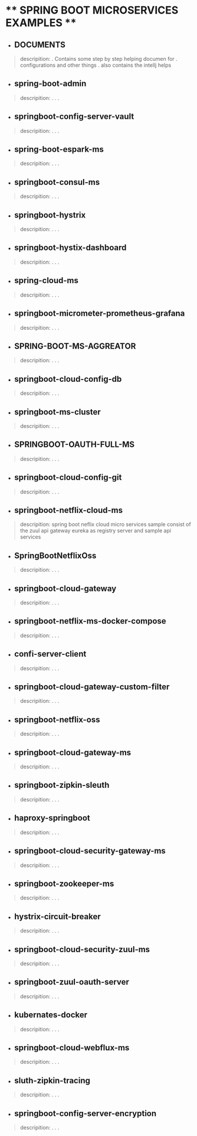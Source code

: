 # ** SPRING BOOT MICROSERVICES EXAMPLES **

* ## DOCUMENTS					
> descripition:
> . Contains some step by step helping documen for 
> . configurations and other things 
> .	also contains the intellj helps 
* ## spring-boot-admin	
> descripition:
> .
> .
> .		
* ## springboot-config-server-vault
> descripition:
> .
> .
> .
* ## spring-boot-espark-ms				
> descripition:
> .
> .
> .
* ## springboot-consul-ms
> descripition:
> .
> .
> .
* ## springboot-hystrix				
> descripition:
> .
> .
> .
* ## springboot-hystix-dashboard		
> descripition:
> .
> .
> .
* ## spring-cloud-ms					
> descripition:
> .
> .
> .
* ## springboot-micrometer-prometheus-grafana
> descripition:
> .
> .
> .
* ## SPRING-BOOT-MS-AGGREATOR			
> descripition:
> .
> .
> .
* ## springboot-cloud-config-db			
> descripition:
> .
> .
> .
* ## springboot-ms-cluster
> descripition:
> .
> .
> .
* ## SPRINGBOOT-OAUTH-FULL-MS			
> descripition:
> .
> .
> .
* ## springboot-cloud-config-git			
> descripition:
> .
> .
> .
* ## springboot-netflix-cloud-ms
> descripition:
> spring boot neflix cloud micro services sample consist of the 
> zuul api gateway 
> eureka as registry server 
> and sample api services 
* ## SpringBootNetflixOss				
> descripition:
> .
> .
> .
* ## springboot-cloud-gateway			
> descripition:
> .
> .
> .
* ## springboot-netflix-ms-docker-compose
> descripition:
> .
> .
> .
* ## confi-server-client				
> descripition:
> .
> .
> .
* ## springboot-cloud-gateway-custom-filter		
> descripition:
> .
> .
> .
* ## springboot-netflix-oss
> descripition:
> .
> .
> .
* ## springboot-cloud-gateway-ms			
> descripition:
> .
> .
> .
* ## springboot-zipkin-sleuth
> descripition:
> .
> .
> .
* ## haproxy-springboot				
> descripition:
> .
> .
> .
* ## springboot-cloud-security-gateway-ms		
> descripition:
> .
> .
> .
* ## springboot-zookeeper-ms
> descripition:
> .
> .
> .
* ## hystrix-circuit-breaker				
> descripition:
> .
> .
> .
* ## springboot-cloud-security-zuul-ms		
> descripition:
> .
> .
> .
* ## springboot-zuul-oauth-server
> descripition:
> .
> .
> .
* ## kubernates-docker				
> descripition:
> .
> .
> .
* ## springboot-cloud-webflux-ms
> descripition:
> .
> .
> .
* ## sluth-zipkin-tracing				
> descripition:
> .
> .
> .
* ## springboot-config-server-encryption
> descripition:
> .
> .
> .
